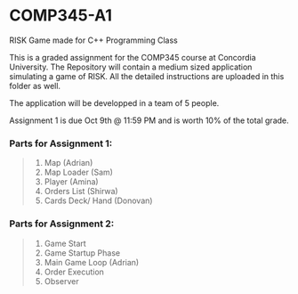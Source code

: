 # **COMP345-A1**
RISK Game made for C++ Programming Class

This is a graded assignment for the COMP345 course at Concordia University.
The Repository will contain a medium sized application simulating a game of RISK.
All the detailed instructions are uploaded in this folder as well.

The application will be developped in a team of 5 people.

Assignment 1 is due Oct 9th @ 11:59 PM and is worth 10% of the total grade.


### Parts for Assignment 1:

>1. Map (Adrian)
>2. Map Loader (Sam)
>3. Player (Amina)
>4. Orders List (Shirwa)
>5. Cards Deck/ Hand (Donovan)

### Parts for Assignment 2:

>1. Game Start
>2. Game Startup Phase
>3. Main Game Loop (Adrian)
>4. Order Execution
>5. Observer
